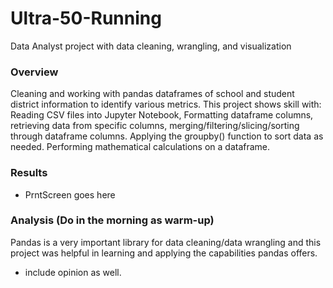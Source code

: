 # Ultra-50-Running
Data Analyst project with data cleaning, wrangling, and visualization


### Overview

Cleaning and working with pandas dataframes of school and student district information to identify various metrics. This project shows skill with: Reading CSV files into Jupyter Notebook, Formatting dataframe columns, retrieving data from specific columns, merging/filtering/slicing/sorting through dataframe columns. Applying the groupby() function to sort data as needed. Performing mathematical calculations on a dataframe. 


### Results

- PrntScreen goes here


### Analysis (Do in the morning as warm-up)

Pandas is a very important library for data cleaning/data wrangling and this project was helpful in learning and applying the capabilities pandas offers. 

- include opinion as well.
